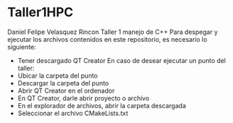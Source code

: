 # Taller1HPC
Daniel Felipe Velasquez Rincon Taller 1 manejo de C++
Para despegar y ejecutar los archivos contenidos en este repositorio, es necesario lo siguiente: 
* Tener descargado QT Creator
En caso de desear ejecutar un punto del taller: 
* Ubicar la carpeta del punto
* Descargar la carpeta del punto
* Abrir QT Creator en el ordenador
* En QT Creator, darle abrir proyecto o archivo
* En el explorador de archivos, abrir la carpeta descargada
* Seleccionar el archivo CMakeLists.txt
